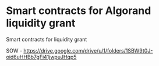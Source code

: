 # Smart contracts for Algorand liquidity grant
Smart contracts for liquidity grant

SOW - https://drive.google.com/drive/u/1/folders/1SBW9t0J-oid6uHHBb7gFi41jwpuJHqp5
